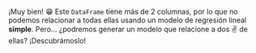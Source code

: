 ¡Muy bien! :grin: Este `DataFrame` tiene más de 2 columnas, por lo que no podemos relacionar a todas ellas usando un modelo de regresión lineal **simple**. Pero... ¿podremos generar un modelo que relacione a dos :v: de ellas? ¡Descubrámoslo!